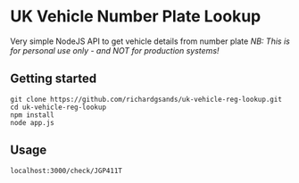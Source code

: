 # UK Vehicle Number Plate Lookup

  Very simple NodeJS API to get vehicle details from number plate
  _NB: This is for personal use only - and NOT for production systems!_

## Getting started

```
git clone https://github.com/richardgsands/uk-vehicle-reg-lookup.git
cd uk-vehicle-reg-lookup
npm install
node app.js
```

## Usage

```
localhost:3000/check/JGP411T
```